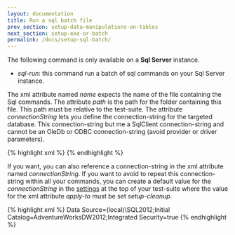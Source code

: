 ```yaml
---
layout: documentation
title: Run a sql batch file
prev_section: setup-data-manipulations-on-tables
next_section: setup-exe-or-batch
permalink: /docs/setup-sql-batch/
---
```

The following command is only available on a **Sql Server** instance.

* _sql-run_: this command run a batch of sql commands on your Sql Server instance.

The xml attribute named _name_ expects the name of the file containing the Sql commands. The attribute _path_ is the path for the folder containing this file. This path must be relative to the test-suite. The attribute _connectionString_ lets you define the connection-string for the targeted database. This connection-string but me a SqlClient connection-string and cannot be an OleDb or ODBC connection-string (avoid provider or driver parameters).

{% highlight xml %}
<setup>
  <sql-run
    name="MyCommands.Sql"
    path="SQL\"
    connectionString="..."
  />
</setup>
{% endhighlight %}

If you want, you can also reference a connection-string in the xml attribute named *connectionString*. If you want to avoid to repeat this connection-string within all your commands, you can create a default value for the *connectionString* in the [settings](/docs/config-connection-strings) at the top of your test-suite where the value for the xml attribute *apply-to* must be set *setup-cleanup*.

{% highlight xml %}
<settings>
  <default apply-to="setup-cleanup">
    <connectionString>Data Source=(local)\SQL2012;Initial Catalog=AdventureWorksDW2012;Integrated Security=true</connectionString>
  </default>
</settings>
{% endhighlight %}
